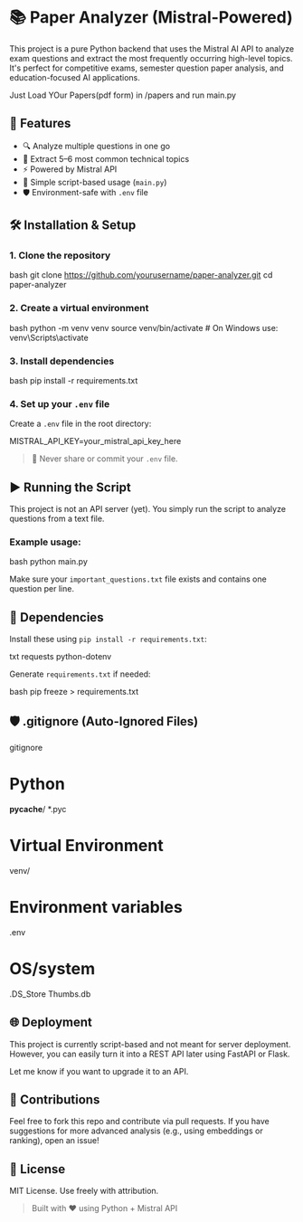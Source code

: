 # 📚 Paper Analyzer (Mistral-Powered)

This project is a pure Python backend that uses the Mistral AI API to analyze exam questions and extract the most frequently occurring high-level topics. It's perfect for competitive exams, semester question paper analysis, and education-focused AI applications.

Just Load YOur Papers(pdf form) in /papers and run main.py

## 🚀 Features

* 🔍 Analyze multiple questions in one go
* 🎯 Extract 5–6 most common technical topics
* ⚡ Powered by Mistral API
* 📂 Simple script-based usage (`main.py`)
* 🛡️ Environment-safe with `.env` file



## 🛠️ Installation & Setup

### 1. Clone the repository

bash
git clone https://github.com/yourusername/paper-analyzer.git
cd paper-analyzer


### 2. Create a virtual environment

bash
python -m venv venv
source venv/bin/activate  # On Windows use: venv\Scripts\activate


### 3. Install dependencies

bash
pip install -r requirements.txt


### 4. Set up your `.env` file

Create a `.env` file in the root directory:


MISTRAL_API_KEY=your_mistral_api_key_here


> 🔐 Never share or commit your `.env` file.



## ▶️ Running the Script

This project is not an API server (yet). You simply run the script to analyze questions from a text file.

### Example usage:

bash
python main.py


Make sure your `important_questions.txt` file exists and contains one question per line.



## 🧾 Dependencies

Install these using `pip install -r requirements.txt`:

txt
requests
python-dotenv


Generate `requirements.txt` if needed:

bash
pip freeze > requirements.txt




## 🛡️ .gitignore (Auto-Ignored Files)

gitignore
# Python
__pycache__/
*.pyc

# Virtual Environment
venv/

# Environment variables
.env

# OS/system
.DS_Store
Thumbs.db




## 🌐 Deployment

This project is currently script-based and not meant for server deployment. However, you can easily turn it into a REST API later using FastAPI or Flask.

Let me know if you want to upgrade it to an API.



## 🧽 Contributions

Feel free to fork this repo and contribute via pull requests. If you have suggestions for more advanced analysis (e.g., using embeddings or ranking), open an issue!



## 📄 License

MIT License. Use freely with attribution.



> Built with ❤️ using Python + Mistral API
